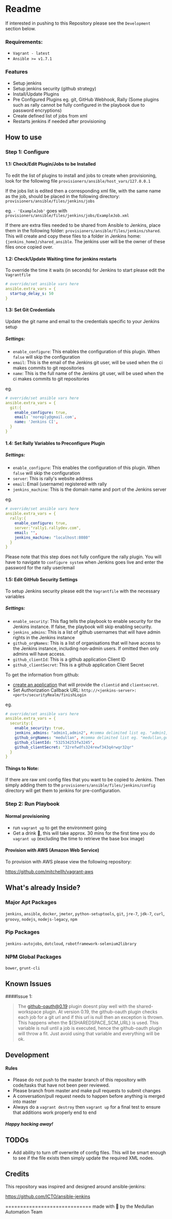 Readme
=======================

If interested in pushing to this Repository please see the `Development` section below.

### Requirements:
- `Vagrant - latest`
- `Ansible >= v1.7.1`

### Features
- Setup jenkins
- Setup jenkins security (github strategy)
- Install/Update Plugins
- Pre Configured Plugins eg. git, GitHub Webhook, Rally (Some plugins such as rally cannot be fully configured in the playbook due to password encryptions)
- Create defined list of jobs from xml
- Restarts jenkins if needed after provisioning

## How to use

### Step 1: Configure

#### 1.1: Check/Edit Plugin/Jobs to be Installed
To edit the list of plugins to install and jobs to create when provisioning, look for the following file
`provisioners/ansible/host_vars/127.0.0.1`

If the jobs list is edited then a corresponding xml file, with the same name as the job, should be placed in the following directory:
`provisioners/ansible/files/jenkins/jobs`

eg.
`- 'ExampleJob'`
goes with
`provisioners/ansible/files/jenkins/jobs/ExampleJob.xml`


If there are extra files needed to be shared from Ansible to Jenkins, place them in the following folder:
`provisioners/ansible/files/jenkins/shared`. This will create and copy these files to a folder in Jenkins home:
`{jenkins_home}/shared_ansible`. The jenkins user will be the owner of these files once copied over.

#### 1.2: Check/Update Waiting time for jenkins restarts
To override the time it waits (in seconds) for Jenkins to start please edit the `Vagrantfile`
```yaml
# override/set ansible vars here
ansible.extra_vars = {
  startup_delay_s: 50
}
```
#### 1.3: Set Git Credentials

Update the git name and email to the credentials specific to your Jenkins setup
##### Settings:
- `enable_configure`: This enables the configuration of this plugin. When `false` will skip the configuration
- `email`: This is the email of the Jenkins git user, will be used when the ci makes commits to git repositories
- `name`: This is the full name of the Jenkins git user, will be used when the ci makes commits to git repositories

eg.
```yaml
# override/set ansible vars here
ansible.extra_vars = {
  git:{
    enable_configure: true,
    email: 'noreply@gmail.com',
    name: 'Jenkins CI',
  }
}
```
#### 1.4: Set Rally Variables to Preconfigure Plugin

##### Settings:
- `enable_configure`: This enables the configuration of this plugin. When `false` will skip the configuration
- `server`: This is rally's website address
- `email`: Email (username) registered with rally
- `jenkins_machine`: This is the domain name and port of the Jenkins server

eg.
```yaml
# override/set ansible vars here
ansible.extra_vars = {
  rally:{
    enable_configure: true,
    server:"rally1.rallydev.com",
    email: "",
    jenkins_machine: "localhost:8080"
  }
}
```
Please note that this step does not fully configure the rally plugin. You will have to navigate to `configure system` when Jenkins goes live and enter the password for the rally user/email


#### 1.5: Edit GitHub Security Settings
To setup Jenkins security please edit the `Vagrantfile` with the necessary variables

##### Settings:

- `enable_security`: This flag tells the playbook to enable security for the Jenkins instance. If false, the playbook will skip enabling security.
- `jenkins_admins`: This is a list of github usernames that will have admin rights in the Jenkins instance
- `github_orgNames`: This is a list of organisations that will have access to the Jenkins instance, including non-admin users. If omitted then only admins will have access.
- `github_clientId`: This is a github application Client ID
- `github_clientSecret`: This is a github application Client Secret

To get the information from github:
- [create an application](https://github.com/settings/applications/new) that will provide the `clientid` and `clientsecret`.
- Set Authorization Callback URL: `http://<jenkins-server>:<port>/securityRealm/finishLogin`

eg.
```yaml
# override/set ansible vars here
ansible.extra_vars = {
  security:{
    enable_security: true,
    jenkins_admins: "admin1,admin2", #comma delimited list eg. "admin1,admin2"
    github_orgNames: "medullan", #comma delimited list eg. "medullan,google"
    github_clientId: "532534253fw3245",
    github_clientSecret: "32refwdfs324rewf343q4rwqr32qr"
  }  
}
```
#### Things to Note:
If there are raw xml config files that you want to be copied to Jenkins. Then simply adding them to the `provisioners/ansible/files/jenkins/config` directory will get them to jenkins for pre-configuration.


### Step 2: Run Playbook

#### Normal provisioning
- run `vagrant up` to get the environment going
- Get a drink :tropical_drink:, this will take approx. 30 mins for the first time you do `vagrant up` (excluding the time to retrieve the base box image)

#### Provision with AWS (Amazon Web Service)
To provision with AWS please view the following repository:

https://github.com/mitchellh/vagrant-aws

## What's already Inside?

### Major Apt Packages
`jenkins`, `ansible`, `docker`, `jmeter`, `python-setuptools`, `git`, `jre-7`, `jdk-7`, `curl`,
`groovy`, `nodejs`, `nodejs-legacy`, `npm`

### Pip Packages
`jenkins-autojobs`, `dotcloud`, `robotframework-selenium2library`

### NPM Global Packages
`bower`, `grunt-cli`

## Known Issues

####Issue 1:

> The github-oauth@0.19 plugin doesnt play well with the shared-workspace plugin.
> At version 0.19, the github-oauth plugin checks each job for a git url and if this url is null then an exception is thrown. This happens when the ${SHAREDSPACE_SCM_URL} is used.
This variable is null until a job is executed, hence the github-oauth plugin will throw a fit. Just avoid using that variable and everything will be ok.

## Development

#### Rules
- Please do not push to the master branch of this repository with code/tasks that have not been peer reviewed.
- Please branch from master and make pull requests to submit changes
- A conversation/pull request needs to happen before anything is merged into master
- Always do a `vagrant destroy` then `vagrant up` for a final test to ensure that additions work properly end to end

##### Happy hacking away!

## TODOs

- Add ability to turn off overwrite of config files. This will be smart enough to see if the file exists then simply update the required XML nodes.


## Credits

This repository was inspired and designed around ansible-jenkins:

https://github.com/ICTO/ansible-jenkins

=============================
made with :sparkling_heart: by the Medullan Automation Team
